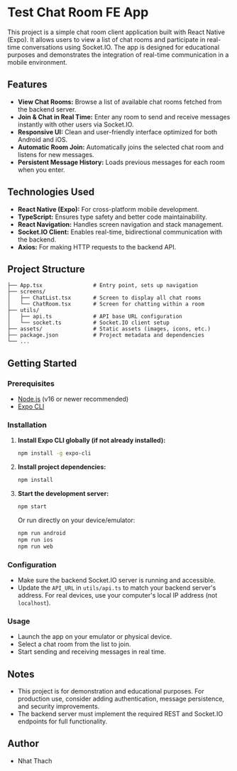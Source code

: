 # Test Chat Room FE App

This project is a simple chat room client application built with React Native (Expo). It allows users to view a list of chat rooms and participate in real-time conversations using Socket.IO. The app is designed for educational purposes and demonstrates the integration of real-time communication in a mobile environment.

## Features
- **View Chat Rooms:** Browse a list of available chat rooms fetched from the backend server.
- **Join & Chat in Real Time:** Enter any room to send and receive messages instantly with other users via Socket.IO.
- **Responsive UI:** Clean and user-friendly interface optimized for both Android and iOS.
- **Automatic Room Join:** Automatically joins the selected chat room and listens for new messages.
- **Persistent Message History:** Loads previous messages for each room when you enter.

## Technologies Used
- **React Native (Expo):** For cross-platform mobile development.
- **TypeScript:** Ensures type safety and better code maintainability.
- **React Navigation:** Handles screen navigation and stack management.
- **Socket.IO Client:** Enables real-time, bidirectional communication with the backend.
- **Axios:** For making HTTP requests to the backend API.

## Project Structure
```
├── App.tsx                # Entry point, sets up navigation
├── screens/
│   ├── ChatList.tsx       # Screen to display all chat rooms
│   └── ChatRoom.tsx       # Screen for chatting within a room
├── utils/
│   ├── api.ts             # API base URL configuration
│   └── socket.ts          # Socket.IO client setup
├── assets/                # Static assets (images, icons, etc.)
├── package.json           # Project metadata and dependencies
└── ...
```

## Getting Started

### Prerequisites
- [Node.js](https://nodejs.org/) (v16 or newer recommended)
- [Expo CLI](https://docs.expo.dev/get-started/installation/)

### Installation
1. **Install Expo CLI globally (if not already installed):**
   ```sh
   npm install -g expo-cli
   ```
2. **Install project dependencies:**
   ```sh
   npm install
   ```
3. **Start the development server:**
   ```sh
   npm start
   ```
   Or run directly on your device/emulator:
   ```sh
   npm run android
   npm run ios
   npm run web
   ```

### Configuration
- Make sure the backend Socket.IO server is running and accessible.
- Update the `API_URL` in `utils/api.ts` to match your backend server's address. For real devices, use your computer's local IP address (not `localhost`).

### Usage
- Launch the app on your emulator or physical device.
- Select a chat room from the list to join.
- Start sending and receiving messages in real time.

## Notes
- This project is for demonstration and educational purposes. For production use, consider adding authentication, message persistence, and security improvements.
- The backend server must implement the required REST and Socket.IO endpoints for full functionality.

## Author
- Nhat Thach
